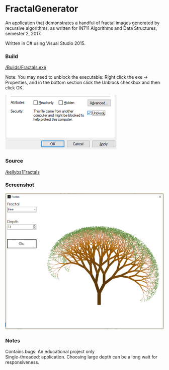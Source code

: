 # FractalGenerator

An application that demonstrates a handful of fractal images generated by recursive algorithms, as written for IN711 Algorithms and Data Structures, semester 2, 2017.

Written in C# using Visual Studio 2015.
  

### Build

<a href="https://github.com/kellybs1/FractalGenerator/blob/master/Builds/Fractals.exe?raw=true">/Builds/Fractals.exe</a>

Note: You may need to unblock the executable: Right click the exe -> Properties, and in the bottom section click the Unblock checkbox and then click OK.

<img src="unblock.png">

### Source

<a href="https://github.com/kellybs1/FractalGenerator/tree/master/kellybs1Fractals">/kellybs1Fractals</a>


### Screenshot

<img src="screenshot.jpg" width="640"/>


### Notes
Contains bugs: An educational project only    
Single-threaded: application. Choosing large depth can be a long wait for responsiveness.  
